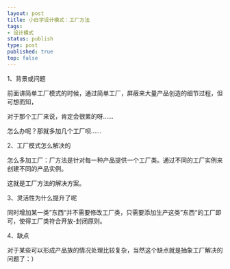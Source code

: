 ```yaml
--- 
layout: post
title: 小白学设计模式：工厂方法
tags: 
- 设计模式
status: publish
type: post
published: true
top: false
---
```


1、背景或问题

前面讲简单工厂模式的时候，通过简单工厂，屏蔽来大量产品创造的细节过程，但可想而知，

对于那个工厂来说，肯定会很累的呀......

怎么办呢？那就多加几个工厂呗......&nbsp;

2、工厂模式怎么解决的

怎么多加工厂：厂方法是针对每一种产品提供一个工厂类。通过不同的工厂实例来创建不同的产品实例。

这就是工厂方法的解决方案。

3、灵活性为什么提升了呢

同时增加某一类”东西“并不需要修改工厂类，只需要添加生产这类”东西“的工厂即可，使得工厂类符合开放-封闭原则。

4、缺点

对于某些可以形成产品族的情况处理比较复杂，当然这个缺点就是抽象工厂解决的问题了：）